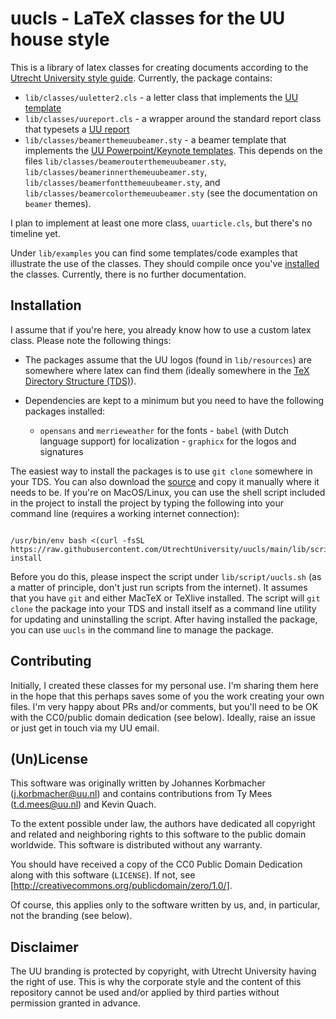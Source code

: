 # uucls - LaTeX classes for the UU house style

This is a library of latex classes for creating documents according to the
[Utrecht University style guide](https://www.uu.nl/en/organisation/corporate-identity). 
Currently, the package contains: 

+ `lib/classes/uuletter2.cls` - a letter class that implements the [UU template](https://www.uu.nl/en/organisation/corporate-identity/downloads/letter)
+ `lib/classes/uureport.cls` - a wrapper around the standard report class that
typesets a [UU report](https://www.uu.nl/en/organisation/corporate-identity/downloads/word-document)
+ `lib/classes/beamerthemeuubeamer.sty` - a beamer template that implements the
[UU Powerpoint/Keynote templates](https://www.uu.nl/en/organisation/corporate-identity/downloads/powerpoint-keynote).
This depends on the files `lib/classes/beamerouterthemeuubeamer.sty`,
`lib/classes/beamerinnerthemeuubeamer.sty`,
`lib/classes/beamerfontthemeuubeamer.sty`, and
`lib/classes/beamercolorthemeuubeamer.sty` (see the documentation on `beamer`
themes).

I plan to implement at least one more class, `uuarticle.cls`, but there's no
timeline yet.

Under `lib/examples` you can find some templates/code examples that illustrate
the use of the classes. They should compile once you've
[installed](#installation) the classes. Currently, there is no further
documentation.

## Installation

I assume that if you're here, you already know how to use a custom latex class.
Please note the following things: 

+ The packages assume that the UU logos (found in `lib/resources`) are somewhere
where latex can find them (ideally somewhere in the [TeX Directory Structure (TDS)](https://en.wikipedia.org/wiki/TeX_Directory_Structure)). 
+ Dependencies are kept to a minimum but you need to have the following
packages installed:

  - `opensans` and `merrieweather` for the fonts - `babel` (with Dutch language
  support) for localization - `graphicx` for the logos and signatures
   
The easiest way to install the packages is to use `git clone` somewhere in your
TDS. You can also download the
[source](https://github.com/UtrechtUniversity/uucls/archive/refs/heads/main.zip)
and copy it manually where it needs to be. If you're on MacOS/Linux, you can use
the shell script included in the project to install the project by typing the
following into your command line (requires a working internet connection):

``` shell

/usr/bin/env bash <(curl -fsSL https://raw.githubusercontent.com/UtrechtUniversity/uucls/main/lib/scripts/uucls.sh) install 

```

Before you do this, please inspect the script under `lib/script/uucls.sh` (as a
matter of principle, don't just run scripts from the internet). It assumes that
you have `git` and either MacTeX or TeXlive installed. The script will `git
clone` the package into your TDS and install itself as a command line utility
for updating and uninstalling the script. After having installed the package,
you can use `uucls` in the command line to manage the package.

## Contributing

Initially, I created these classes for my personal use. I'm sharing them here in
the hope that this perhaps saves some of you the work creating your own files.
I'm very happy about PRs and/or comments, but you'll need to be OK with the
CC0/public domain dedication (see below).  Ideally, raise an issue or just get
in touch via my UU email.

## (Un)License

This software was originally written by Johannes Korbmacher
([j.korbmacher@uu.nl](mailto:j.korbmacher@uu.nl)) and contains contributions
from Ty Mees ([t.d.mees@uu.nl](mailto:t.d.mees@uu.nl)) and Kevin Quach.

To the extent possible under law, the authors have dedicated all copyright and
related and neighboring rights to this software to the public domain worldwide.
This software is distributed without any warranty.

You should have received a copy of the CC0 Public Domain Dedication along with
this software (```LICENSE```). If not, see
[http://creativecommons.org/publicdomain/zero/1.0/].

Of course, this applies only to the software written by us, and, in particular,
not the branding (see below).

## Disclaimer

The UU branding is protected by copyright, with Utrecht University having the
right of use. This is why the corporate style and the content of this repository
cannot be used and/or applied by third parties without permission granted in
advance.
